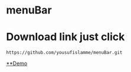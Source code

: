 # menuBar
# Download link just click
```
https://github.com/yousufislamme/menuBar.git
```
[**Demo](https://yousufislamme.github.io/menuBar/)
